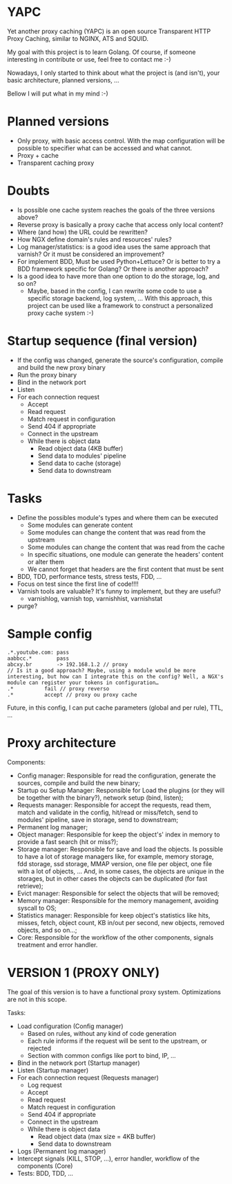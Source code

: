 # YAPC
Yet another proxy caching (YAPC) is an open source Transparent HTTP Proxy Caching, similar to NGINX, ATS and SQUID.

My goal with this project is to learn Golang. Of course, if someone interesting in contribute or use, feel free to contact me :-)

Nowadays, I only started to think about what the project is (and isn't), your basic architecture, planned versions, ...

Bellow I will put what in my mind :-)


# Planned versions
* Only proxy, with basic access control. With the map configuration will be possible to specifier what can be accessed and what cannot.
* Proxy + cache
* Transparent caching proxy

# Doubts
* Is possible one cache system reaches the goals of the three versions above?
* Reverse proxy is basically a proxy cache that access only local content?
* Where (and how) the URL could be rewritten?
* How NGX define domain's rules and resources' rules?
* Log manager/statistics: is a good idea uses the same approach that varnish? Or it must be considered an improvement?
* For implement BDD, Must be used Python+Lettuce? Or is better to try a BDD framework specific for Golang? Or there is another approach?
* Is a good idea to have more than one option to do the storage, log, and so on?
  * Maybe, based in the config, I can rewrite some code to use a specific storage backend, log system, … With this approach, this project can be used like a framework to construct a personalized proxy cache system :-)

# Startup sequence (final version)
* If the config was changed, generate the source's configuration, compile and build the new proxy binary
* Run the proxy binary
* Bind in the network port
* Listen
* For each connection request
  * Accept
  * Read request
  * Match request in configuration
  * Send 404 if appropriate
  * Connect in the upstream
  * While there is object data
    * Read object data (4KB buffer)
    * Send data to modules' pipeline
    * Send data to cache (storage)
    * Send data to downstream


# Tasks
* Define the possibles module's types and where them can be executed
  * Some modules can generate content
  * Some modules can change the content that was read from the upstream
  * Some modules can change the content that was read from the cache
  * In specific situations, one module can generate the headers' content or alter them
  * We cannot forget that headers are the first content that must be sent
* BDD, TDD, performance tests, stress tests, FDD, …
* Focus on test since the first line of code!!!!
* Varnish tools are valuable? It's funny to implement, but they are useful?
  * varnishlog, varnish top, varnishhist, varnishstat
* purge?


# Sample config
    .*.youtube.com:	pass
    aabbcc.*		pass
    abcxy.br		-> 192.168.1.2 // proxy
    // Is it a good approach? Maybe, using a module would be more interesting, but how can I integrate this on the config? Well, a NGX's module can register your tokens in configuration…
    .*			fail // proxy reverso
    .*			accept // proxy ou proxy cache

Future, in this config, I can put cache parameters (global and per rule), TTL, ...


# Proxy architecture

Components:
* Config manager: Responsible for read the configuration, generate the sources, compile and build the new binary;
* Startup ou Setup Manager: Responsible for Load the plugins (or they will be together with the binary?), network setup (bind, listen);
* Requests manager: Responsible for accept the requests, read them, match and validate in the config, hit/read or miss/fetch, send to modules' pipeline, save in storage, send to downstream;
* Permanent log manager;
* Object manager: Responsible for keep the object's' index in memory to provide a fast search (hit or miss?);
* Storage manager: Responsible for save and load the objects. Is possible to have a lot of storage managers like, for example, memory storage, fdd storage, ssd storage, MMAP version, one file per object, one file with a lot of objects, … And, in some cases, the objects are unique in the storages, but in other cases the objects can be duplicated (for fast retrieve);
* Evict manager: Responsible for select the objects that will be removed;
* Memory manager: Responsible for the memory management, avoiding syscall to OS;
* Statistics manager: Responsible for keep object's statistics like hits, misses, fetch, object count, KB in/out per second, new objects, removed objects, and so on…;
* Core: Responsible for the workflow of the other components, signals treatment and error handler.


# VERSION 1 (PROXY ONLY)

The goal of this version is to have a functional proxy system. Optimizations are not in this scope.

Tasks:
* Load configuration (Config manager)
  * Based on rules, without any kind of code generation
  * Each rule informs if the request will be sent to the upstream, or rejected
  * Section with common configs like port to bind, IP, ...
* Bind in the network port (Startup manager)
* Listen (Startup manager)
* For each connection request (Requests manager)
  * Log request
  * Accept
  * Read request
  * Match request in configuration
  * Send 404 if appropriate
  * Connect in the upstream
  * While there is object data
    * Read object data (max size = 4KB buffer)
    * Send data to downstream
* Logs (Permanent log manager)
* Intercept signals (KILL, STOP, …), error handler, workflow of the components (Core)
* Tests: BDD, TDD, ...

